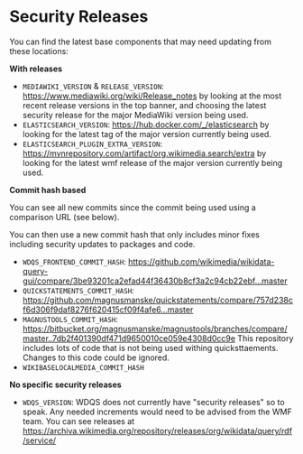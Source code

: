 # Security Releases

You can find the latest base components that may need updating from these locations:

**With releases**

- `MEDIAWIKI_VERSION` & `RELEASE_VERSION`: https://www.mediawiki.org/wiki/Release_notes by looking at the most recent release versions in the top banner, and choosing the latest security release for the major MediaWiki version being used.
- `ELASTICSEARCH_VERSION`: https://hub.docker.com/_/elasticsearch by looking for the latest tag of the major version currently being used.
- `ELASTICSEARCH_PLUGIN_EXTRA_VERSION`: https://mvnrepository.com/artifact/org.wikimedia.search/extra by looking for the latest wmf release of the major version currently being used.

**Commit hash based**

You can see all new commits since the commit being used using a comparison URL (see below).

 You can then use a new commit hash that only includes minor fixes including security updates to packages and code.

- `WDQS_FRONTEND_COMMIT_HASH`: https://github.com/wikimedia/wikidata-query-gui/compare/3be93201ca2efad44f36430b8cf3a2c94cb22ebf...master
- `QUICKSTATEMENTS_COMMIT_HASH`: https://github.com/magnusmanske/quickstatements/compare/757d238cf6d306f9daf8276f620415cf09f4afe6...master
- `MAGNUSTOOLS_COMMIT_HASH`: https://bitbucket.org/magnusmanske/magnustools/branches/compare/master..7db2f401390df471d9650010ce059e4308d0cc9e This repository includes lots of code that is not being used withing quicksttaements. Changes to this code could be ignored.
- `WIKIBASELOCALMEDIA_COMMIT_HASH`


**No specific security releases**

- `WDQS_VERSION`: WDQS does not currently have "security releases" so to speak. Any needed increments would need to be advised from the WMF team. You can see releases at https://archiva.wikimedia.org/repository/releases/org/wikidata/query/rdf/service/
